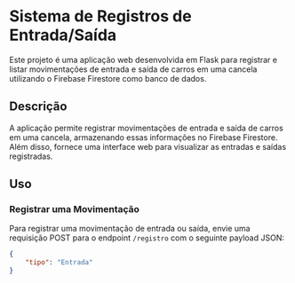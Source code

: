 # Sistema de Registros de Entrada/Saída

Este projeto é uma aplicação web desenvolvida em Flask para registrar e listar movimentações de entrada e saída de carros em uma cancela utilizando o Firebase Firestore como banco de dados.

## Descrição

A aplicação permite registrar movimentações de entrada e saída de carros em uma cancela, armazenando essas informações no Firebase Firestore. Além disso, fornece uma interface web para visualizar as entradas e saídas registradas.

## Uso

### Registrar uma Movimentação

Para registrar uma movimentação de entrada ou saída, envie uma requisição POST para o endpoint `/registro` com o seguinte payload JSON:

```json
{
    "tipo": "Entrada"
}

